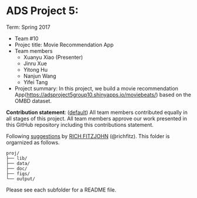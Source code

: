 # ADS Project 5: 

Term: Spring 2017

+ Team #10
+ Projec title: Movie Recommendation App
+ Team members
	+ Xuanyu Xiao (Presenter)
	+ Jinru Xue
	+ Yitong Hu
	+ Nanjun Wang
	+ Yifei Tang
+ Project summary: In this project, we build a movie recommendation App(https://adsproject5group10.shinyapps.io/moviebeats/) based on the OMBD dataset.
	
**Contribution statement**: ([default](doc/a_note_on_contributions.md)) All team members contributed equally in all stages of this project. All team members approve our work presented in this GitHub repository including this contributions statement. 

Following [suggestions](http://nicercode.github.io/blog/2013-04-05-projects/) by [RICH FITZJOHN](http://nicercode.github.io/about/#Team) (@richfitz). This folder is orgarnized as follows.

```
proj/
├── lib/
├── data/
├── doc/
├── figs/
└── output/
```

Please see each subfolder for a README file.
